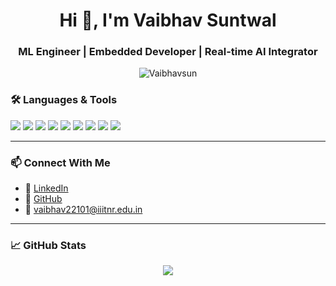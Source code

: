 <h1 align="center">Hi 👋, I'm Vaibhav Suntwal</h1>
<h3 align="center">ML Engineer | Embedded Developer | Real-time AI Integrator</h3>

<p align="center">
  <img src="https://komarev.com/ghpvc/?username=Vaibhavsun&label=Profile%20views&color=0e75b6&style=flat" alt="Vaibhavsun" />
</p>


### 🛠️ Languages & Tools

<p align="left">
  <img src="https://img.shields.io/badge/Python-blue?style=for-the-badge&logo=python&logoColor=white"/>
  <img src="https://img.shields.io/badge/C/C++-00599C?style=for-the-badge&logo=cplusplus&logoColor=white"/>
  <img src="https://img.shields.io/badge/TensorFlow-FF6F00?style=for-the-badge&logo=tensorflow&logoColor=white"/>
  <img src="https://img.shields.io/badge/PyTorch-EE4C2C?style=for-the-badge&logo=pytorch&logoColor=white"/>
  <img src="https://img.shields.io/badge/Flask-black?style=for-the-badge&logo=flask&logoColor=white"/>
  <img src="https://img.shields.io/badge/Firebase-ffca28?style=for-the-badge&logo=firebase&logoColor=black"/>
  <img src="https://img.shields.io/badge/GitHub-181717?style=for-the-badge&logo=github&logoColor=white"/>
  <img src="https://img.shields.io/badge/Streamlit-red?style=for-the-badge&logo=streamlit&logoColor=white"/>
  <img src="https://img.shields.io/badge/FastAPI-005571?style=for-the-badge&logo=fastapi"/>
</p>

---

### 📫 Connect With Me

- 💼 [LinkedIn](https://www.linkedin.com/in/vaibhav-suntwal-a7861425a/)
- 🔗 [GitHub](https://github.com/Vaibhavsun)
- 📧 vaibhav22101@iiitnr.edu.in

---

### 📈 GitHub Stats

<p align="center">
  <img src="https://github-readme-stats.vercel.app/api?username=Vaibhavsun&show_icons=true&theme=default"/>
</p>
